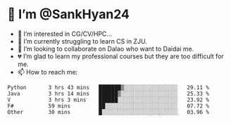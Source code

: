 # 👋 I’m @SankHyan24

- 👀 I’m interested in CG/CV/HPC...
- 🌱 I’m currently struggling to learn CS in ZJU.
- 💞️ I’m looking to collaborate on Dalao who want to Daidai me.
- 💔 I’m glad to learn my professional courses but they are too difficult for me.
- 📫 How to reach me:


<!---
SankHyan24/SankHyan24 is a ✨ special ✨ repository because its `README.md` (this file) appears on your GitHub profile.
You can click the Preview link to take a look at your changes.
--->
<!--START_SECTION:waka-->

```text
Python       3 hrs 43 mins   ███████▒░░░░░░░░░░░░░░░░░   29.11 %
Java         3 hrs 14 mins   ██████▒░░░░░░░░░░░░░░░░░░   25.33 %
V            3 hrs 3 mins    ██████░░░░░░░░░░░░░░░░░░░   23.92 %
F#           59 mins         ██░░░░░░░░░░░░░░░░░░░░░░░   07.72 %
Other        30 mins         █░░░░░░░░░░░░░░░░░░░░░░░░   03.96 %
```

<!--END_SECTION:waka-->
